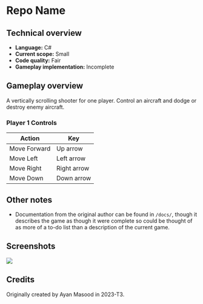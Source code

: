 # Repo Name

## Technical overview

- **Language:** C#
- **Current scope:** Small
- **Code quality:** Fair
- **Gameplay implementation:** Incomplete

## Gameplay overview

A vertically scrolling shooter for one player. Control an aircraft and dodge or destroy enemy aircraft.

### Player 1 Controls

| Action       | Key          |
|--------------|--------------|
| Move Forward | Up arrow     |
| Move Left    | Left arrow   |
| Move Right   | Right arrow  |
| Move Down    | Down arrow   |

## Other notes

- Documentation from the original author can be found in `/docs/`, though it describes the game as though it were complete so could be thought of as more of a to-do list than a description of the current game.

## Screenshots

![](/docs/screenshot-01.png)

## Credits

Originally created by Ayan Masood in 2023-T3.
